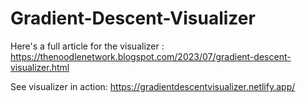 # Gradient-Descent-Visualizer
Here's a full article for the visualizer : https://thenoodlenetwork.blogspot.com/2023/07/gradient-descent-visualizer.html

See visualizer in action: https://gradientdescentvisualizer.netlify.app/
